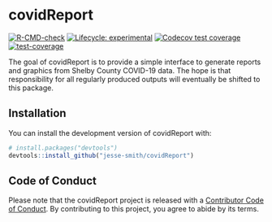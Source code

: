 
# covidReport

<!-- badges: start -->
[![R-CMD-check](https://github.com/jesse-smith/covidReport/workflows/R-CMD-check/badge.svg)](https://github.com/jesse-smith/covidReport/actions)
[![Lifecycle: experimental](https://img.shields.io/badge/lifecycle-experimental-orange.svg)](https://www.tidyverse.org/lifecycle/#experimental)
[![Codecov test coverage](https://codecov.io/gh/jesse-smith/covidReport/branch/master/graph/badge.svg)](https://codecov.io/gh/jesse-smith/covidReport?branch=master)
[![test-coverage](https://github.com/jesse-smith/covidReport/workflows/test-coverage/badge.svg)](https://github.com/jesse-smith/covidReport/actions)
<!-- badges: end -->

The goal of covidReport is to provide a simple interface to generate reports and
graphics from Shelby County COVID-19 data. The hope is that responsibility for
all regularly produced outputs will eventually be shifted to this package.

## Installation

You can install the development version of covidReport with:

``` r
# install.packages("devtools")
devtools::install_github("jesse-smith/covidReport")
```

## Code of Conduct

Please note that the covidReport project is released with a [Contributor Code of Conduct](https://contributor-covenant.org/version/2/0/CODE_OF_CONDUCT.html). By contributing to this project, you agree to abide by its terms.

